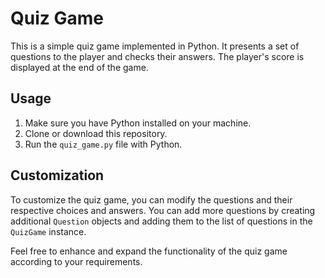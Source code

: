 # Quiz Game

This is a simple quiz game implemented in Python. It presents a set of questions to the player and checks their answers. The player's score is displayed at the end of the game.

## Usage

1. Make sure you have Python installed on your machine.
2. Clone or download this repository.
3. Run the `quiz_game.py` file with Python.

## Customization

To customize the quiz game, you can modify the questions and their respective choices and answers. You can add more questions by creating additional `Question` objects and adding them to the list of questions in the `QuizGame` instance.

Feel free to enhance and expand the functionality of the quiz game according to your requirements.
